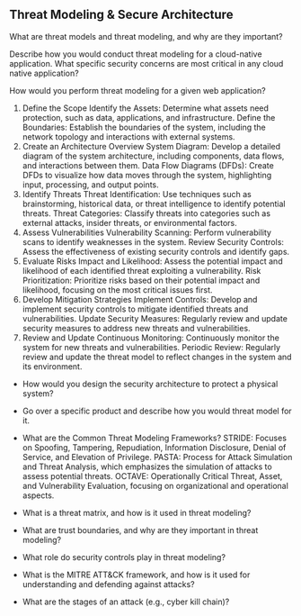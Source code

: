 ## Threat Modeling & Secure Architecture
What are threat models and threat modeling, and why are they important?

Describe how you would conduct threat modeling for a cloud-native application. What specific security concerns are most critical in any cloud native application?

How would you perform threat modeling for a given web application?

1. Define the Scope
Identify the Assets: Determine what assets need protection, such as data, applications, and infrastructure.
Define the Boundaries: Establish the boundaries of the system, including the network topology and interactions with external systems.
2. Create an Architecture Overview
System Diagram: Develop a detailed diagram of the system architecture, including components, data flows, and interactions between them.
Data Flow Diagrams (DFDs): Create DFDs to visualize how data moves through the system, highlighting input, processing, and output points.
3. Identify Threats
Threat Identification: Use techniques such as brainstorming, historical data, or threat intelligence to identify potential threats.
Threat Categories: Classify threats into categories such as external attacks, insider threats, or environmental factors.
4. Assess Vulnerabilities
Vulnerability Scanning: Perform vulnerability scans to identify weaknesses in the system.
Review Security Controls: Assess the effectiveness of existing security controls and identify gaps.
5. Evaluate Risks
Impact and Likelihood: Assess the potential impact and likelihood of each identified threat exploiting a vulnerability.
Risk Prioritization: Prioritize risks based on their potential impact and likelihood, focusing on the most critical issues first.
6. Develop Mitigation Strategies
Implement Controls: Develop and implement security controls to mitigate identified threats and vulnerabilities.
Update Security Measures: Regularly review and update security measures to address new threats and vulnerabilities.
7. Review and Update
Continuous Monitoring: Continuously monitor the system for new threats and vulnerabilities.
Periodic Review: Regularly review and update the threat model to reflect changes in the system and its environment.

- How would you design the security architecture to protect a physical system?

- Go over a specific product and describe how you would threat model for it.

- What are the Common Threat Modeling Frameworks?
STRIDE: Focuses on Spoofing, Tampering, Repudiation, Information Disclosure, Denial of Service, and Elevation of Privilege.
PASTA: Process for Attack Simulation and Threat Analysis, which emphasizes the simulation of attacks to assess potential threats.
OCTAVE: Operationally Critical Threat, Asset, and Vulnerability Evaluation, focusing on organizational and operational aspects.

- What is a threat matrix, and how is it used in threat modeling?

- What are trust boundaries, and why are they important in threat modeling?

- What role do security controls play in threat modeling?

- What is the MITRE ATT&CK framework, and how is it used for understanding and defending against attacks?

- What are the stages of an attack (e.g., cyber kill chain)?

